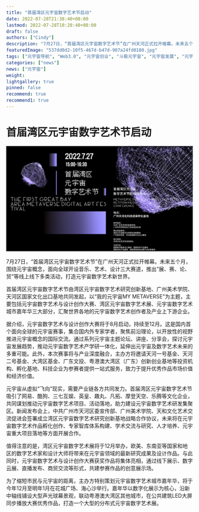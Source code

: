 ```yaml
---
title: "首届湾区元宇宙数字艺术节启动"
date: 2022-07-28T21:38:40+08:00
lastmod: 2022-07-28T10:20:40+08:00
draft: false
authors: ["Cindy"]
description: "7月27日，“首届湾区元宇宙数字艺术节”在广州天河正式拉开帷幕。未来五个月，围绕元宇宙概念，面向全球开设音乐、艺术、设计三大赛道，推出“展、赛、论、贸”等线上线下多类活动，打造元宇宙数字艺术新世界。"
featuredImage: "537dd0d2-10f5-467d-b47d-907a24fd0180.jpg"
tags: ["元宇宙导航", "Web3.0", "元宇宙创业", "斗极元宇宙", "元宇宙发展", "元宇宙项目"]
categories: ["news"]
news: ["元宇宙"]
weight: 
lightgallery: true
pinned: false
recommend: true
recommend1: true
---
```


# 首届湾区元宇宙数字艺术节启动

![img](537dd0d2-10f5-467d-b47d-907a24fd0180.jpg)

7月27日，“首届湾区元宇宙数字艺术节”在广州天河正式拉开帷幕。未来五个月，围绕元宇宙概念，面向全球开设音乐、艺术、设计三大赛道，推出“展、赛、论、贸”等线上线下多类活动，打造元宇宙数字艺术新世界。

首届湾区元宇宙数字艺术节由湾区元宇宙数字艺术研究创新基地、广州美术学院、天河区国家文化出口基地共同发起，以“我的元宇宙MY METAVERSE”为主题，主要包括元宇宙数字艺术与设计创作大赛、湾区元宇宙数字艺术展、元宇宙数字艺术城市嘉年华三大部分，汇聚世界各地的元宇宙数字艺术创作者及产业上下游企业。

据介绍，元宇宙数字艺术与设计创作大赛将于8月启动，持续至12月。这是国内首个面向全球的元宇宙赛事，集合国内外专家学者，聚焦前沿理论，以开放性的视野推进元宇宙概念的国际交流。通过系列元宇宙主题论坛、讲座、分享会，探讨元宇宙发展趋势，推动元宇宙数字艺术产学研一体化，延伸出元宇宙及数字艺术未来的多重可能。此外，本次赛事将与产业深度融合，主办方将邀请天河一号基金、天河二号基金、大湾区基金、广东文投、粤港澳大湾区（广东）创新创业基地等投资机构、孵化基地、科技企业为参赛者提供一站式服务，致力于提升优秀作品市场价值和经济价值。

元宇宙从虚拟“飞向”现实，需要产业链各方共同发力。首届湾区元宇宙数字艺术节吸引了网易、酷狗、三七互娱、英皇、趣丸、凡拓、摩登天空、乐腾等文化企业，共同谋划推动元宇宙数字艺术项目、活动落地，助力建设元宇宙数字艺术研发集聚区。新闻发布会上，中共广州市天河区委宣传部、广州美术学院、天和文化艺术交流促进会签署成立湾区元宇宙数字艺术研究创新基地战略合作协议，未来将在元宇宙数字艺术作品孵化创作、专家智库体系构建、学术交流与研究、人才培养、元宇宙重大项目落地等方面开展合作。

值得注意的是，湾区元宇宙数字艺术展将于12月举办，欧美、东南亚等国家和地区的数字艺术家和设计大师将带来在元宇宙领域的最新研究成果及设计作品。与此同时，元宇宙数字艺术与设计创作大赛获奖作品将集体亮相，通过线下展示、数字云展、直播发布、商贸交流等形式，共建参赛作品的创意展示场。

为了缩短市民与元宇宙的距离，主办方特别策划元宇宙数字艺术城市嘉年华，将于今年12月至明年1月在花城广场、海心沙举行。嘉年华以数字化展示为核心，沿新中轴线铺设大型声光球幕景观，联动粤港澳大湾区其他城市，在公共建筑LED大屏同步播放大赛优秀作品，打造一个大型的分布式元宇宙数字艺术展。